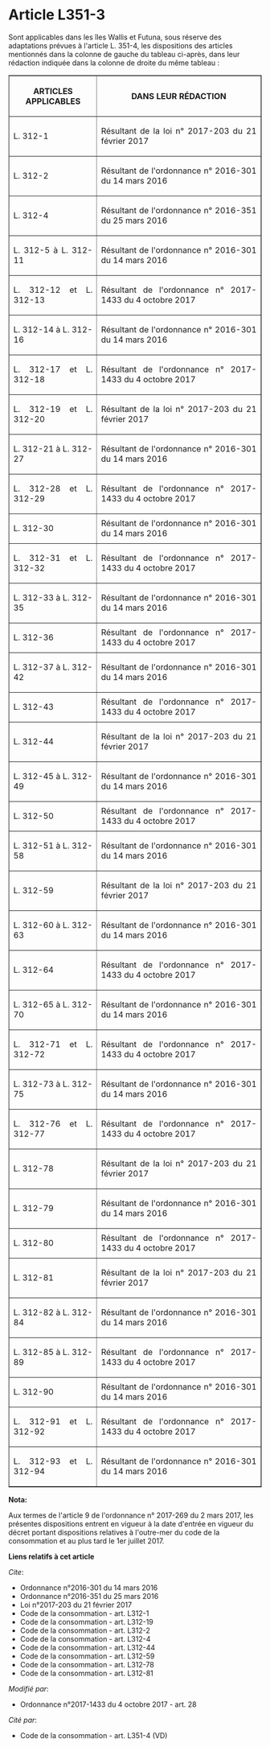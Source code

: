 # Article L351-3

Sont applicables dans les îles Wallis et Futuna, sous réserve des adaptations prévues à l'article L. 351-4, les dispositions
des articles mentionnés dans la colonne de gauche du tableau ci-après, dans leur rédaction indiquée dans la colonne de droite
du même tableau : 

<table border="1">
  <tbody>
    <tr>
      <th>

ARTICLES APPLICABLES</th>
      <th>

DANS LEUR RÉDACTION</th>
    </tr>
    <tr>
      <td align="justify">

L. 312-1 
</td>
      <td align="justify">

Résultant de la loi n° 2017-203 du 21 février 2017 
</td>
    </tr>
    <tr>
      <td align="justify">

L. 312-2 
</td>
      <td align="justify">

Résultant de l'ordonnance n° 2016-301 du 14 mars 2016 
</td>
    </tr>
    <tr>
      <td align="justify">

L. 312-4 
</td>
      <td align="justify">

Résultant de l'ordonnance n° 2016-351 du 25 mars 2016 
</td>
    </tr>
    <tr>
      <td align="justify">

L. 312-5 à L. 312-11</td>
      <td align="justify">

Résultant de l'ordonnance n° 2016-301 du 14 mars 2016</td>
    </tr>
    <tr>
      <td align="justify">

L. 312-12 et L. 312-13

</td>
      <td align="justify">Résultant de l'ordonnance n° 2017-1433 du 4 octobre 2017</td>
    </tr>
    <tr>
      <td align="justify">

L. 312-14 à L. 312-16

</td>
      <td align="justify">Résultant de l'ordonnance n° 2016-301 du 14 mars 2016</td>
    </tr>
    <tr>
      <td align="justify">

L. 312-17 et L. 312-18

</td>
      <td align="justify">Résultant de l'ordonnance n° 2017-1433 du 4 octobre 2017</td>
    </tr>
    <tr>
      <td align="justify">

L. 312-19 et L. 312-20 
</td>
      <td align="justify">

Résultant de la loi n° 2017-203 du 21 février 2017</td>
    </tr>
    <tr>
      <td align="justify">

L. 312-21 à L. 312-27</td>
      <td align="justify">

Résultant de l'ordonnance n° 2016-301 du 14 mars 2016</td>
    </tr>
    <tr>
      <td align="justify">

L. 312-28 et L. 312-29

</td>
      <td align="justify">Résultant de l'ordonnance n° 2017-1433 du 4 octobre 2017</td>
    </tr>
    <tr>
      <td align="justify">

L. 312-30

</td>
      <td align="justify">Résultant de l'ordonnance n° 2016-301 du 14 mars 2016</td>
    </tr>
    <tr>
      <td align="justify">

L. 312-31 et L. 312-32

</td>
      <td align="justify">Résultant de l'ordonnance n° 2017-1433 du 4 octobre 2017</td>
    </tr>
    <tr>
      <td align="justify">

L. 312-33 à L. 312-35

</td>
      <td align="justify">Résultant de l'ordonnance n° 2016-301 du 14 mars 2016</td>
    </tr>
    <tr>
      <td align="justify">

L. 312-36

</td>
      <td align="justify">Résultant de l'ordonnance n° 2017-1433 du 4 octobre 2017</td>
    </tr>
    <tr>
      <td align="justify">

L. 312-37 à L. 312-42

</td>
      <td align="justify">Résultant de l'ordonnance n° 2016-301 du 14 mars 2016</td>
    </tr>
    <tr>
      <td align="justify">

L. 312-43

</td>
      <td align="justify">Résultant de l'ordonnance n° 2017-1433 du 4 octobre 2017</td>
    </tr>
    <tr>
      <td align="justify">

L. 312-44 
</td>
      <td align="justify">

Résultant de la loi n° 2017-203 du 21 février 2017</td>
    </tr>
    <tr>
      <td align="justify">

L. 312-45 à L. 312-49</td>
      <td align="justify">

Résultant de l'ordonnance n° 2016-301 du 14 mars 2016</td>
    </tr>
    <tr>
      <td align="justify">

L. 312-50

</td>
      <td align="justify">Résultant de l'ordonnance n° 2017-1433 du 4 octobre 2017</td>
    </tr>
    <tr>
      <td align="justify">

L. 312-51 à L. 312-58

</td>
      <td align="justify">Résultant de l'ordonnance n° 2016-301 du 14 mars 2016</td>
    </tr>
    <tr>
      <td align="justify">

L. 312-59 
</td>
      <td align="justify">

Résultant de la loi n° 2017-203 du 21 février 2017</td>
    </tr>
    <tr>
      <td align="justify">

L. 312-60 à L. 312-63</td>
      <td align="justify">

Résultant de l'ordonnance n° 2016-301 du 14 mars 2016</td>
    </tr>
    <tr>
      <td align="justify">

L. 312-64</td>
      <td align="justify">

Résultant de l'ordonnance n° 2017-1433 du 4 octobre 2017</td>
    </tr>
    <tr>
      <td align="justify">

L. 312-65 à L. 312-70

</td>
      <td align="justify">Résultant de l'ordonnance n° 2016-301 du 14 mars 2016</td>
    </tr>
    <tr>
      <td align="justify">

L. 312-71 et L. 312-72

</td>
      <td align="justify">Résultant de l'ordonnance n° 2017-1433 du 4 octobre 2017</td>
    </tr>
    <tr>
      <td align="justify">

L. 312-73 à L. 312-75</td>
      <td align="justify">

Résultant de l'ordonnance n° 2016-301 du 14 mars 2016</td>
    </tr>
    <tr>
      <td align="justify">

L. 312-76 et L. 312-77

</td>
      <td align="justify">Résultant de l'ordonnance n° 2017-1433 du 4 octobre 2017</td>
    </tr>
    <tr>
      <td align="justify">

L. 312-78 
</td>
      <td align="justify">

Résultant de la loi n° 2017-203 du 21 février 2017</td>
    </tr>
    <tr>
      <td align="justify">

L. 312-79</td>
      <td align="justify">

Résultant de l'ordonnance n° 2016-301 du 14 mars 2016</td>
    </tr>
    <tr>
      <td align="justify">

L. 312-80

</td>
      <td align="justify">Résultant de l'ordonnance n° 2017-1433 du 4 octobre 2017</td>
    </tr>
    <tr>
      <td align="justify">

L. 312-81 
</td>
      <td align="justify">

Résultant de la loi n° 2017-203 du 21 février 2017</td>
    </tr>
    <tr>
      <td align="justify">

L. 312-82 à L. 312-84</td>
      <td align="justify">

Résultant de l'ordonnance n° 2016-301 du 14 mars 2016</td>
    </tr>
    <tr>
      <td align="justify">

L. 312-85 à L. 312-89

</td>
      <td align="justify">Résultant de l'ordonnance n° 2017-1433 du 4 octobre 2017</td>
    </tr>
    <tr>
      <td align="justify">

L. 312-90

</td>
      <td align="justify">Résultant de l'ordonnance n° 2016-301 du 14 mars 2016</td>
    </tr>
    <tr>
      <td align="justify">

L. 312-91 et L. 312-92

</td>
      <td align="justify">Résultant de l'ordonnance n° 2017-1433 du 4 octobre 2017</td>
    </tr>
    <tr>
      <td align="justify">

L. 312-93 et L. 312-94

</td>
      <td align="justify">Résultant de l'ordonnance n° 2016-301 du 14 mars 2016</td>
    </tr>
  </tbody>
</table>

**Nota:**

Aux termes de l'article 9 de l'ordonnance n° 2017-269 du 2 mars 2017,   les présentes dispositions entrent en vigueur à la
date d'entrée en   vigueur du décret portant dispositions relatives à l'outre-mer du code   de la consommation et au plus
tard le 1er juillet 2017.

**Liens relatifs à cet article**

_Cite_:

  - Ordonnance n°2016-301 du 14 mars 2016
  - Ordonnance n°2016-351 du 25 mars 2016
  - Loi n°2017-203 du 21 février 2017
  - Code de la consommation - art. L312-1
  - Code de la consommation - art. L312-19
  - Code de la consommation - art. L312-2
  - Code de la consommation - art. L312-4
  - Code de la consommation - art. L312-44
  - Code de la consommation - art. L312-59
  - Code de la consommation - art. L312-78
  - Code de la consommation - art. L312-81

_Modifié par_:

  - Ordonnance n°2017-1433 du 4 octobre 2017 - art. 28

_Cité par_:

  - Code de la consommation - art. L351-4 (VD)
